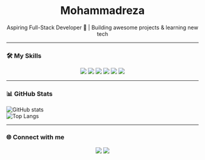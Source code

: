<!-- ===== Header Logo / Banner ===== -->

<h1 align="center">Mohammadreza</h1>
<p align="center">Aspiring Full-Stack Developer 🚀 | Building awesome projects & learning new tech</p>

---

<!-- ===== Skills ===== -->
### 🛠 My Skills
<p align="center">
  <img src="https://img.shields.io/badge/HTML5-E34F26?style=for-the-badge&logo=html5&logoColor=white"/>
  <img src="https://img.shields.io/badge/CSS3-1572B6?style=for-the-badge&logo=css3&logoColor=white"/>
  <img src="https://img.shields.io/badge/JavaScript-F7DF1E?style=for-the-badge&logo=javascript&logoColor=black"/>
  <img src="https://img.shields.io/badge/React-61DAFB?style=for-the-badge&logo=react&logoColor=black"/>
  <img src="https://img.shields.io/badge/Next.js-000000?style=for-the-badge&logo=next.js&logoColor=white"/>
  <img src="https://img.shields.io/badge/Node.js-339933?style=for-the-badge&logo=node.js&logoColor=white"/>
</p>

---

<!-- ===== GitHub Stats (Dark / Light Theme) ===== -->
### 📊 GitHub Stats
<picture>
  <source media="(prefers-color-scheme: dark)" srcset="https://github-readme-stats.vercel.app/api?username=MmmdreZadev&show_icons=true&theme=radical">
  <img alt="GitHub stats" src="https://github-readme-stats.vercel.app/api?username=MmmdreZadev&show_icons=true&theme=default">
</picture>

<br>

<!-- ===== Most Used Languages ===== -->
<picture>
  <source media="(prefers-color-scheme: dark)" srcset="https://github-readme-stats.vercel.app/api/top-langs/?username=MmmdreZadev&layout=compact&theme=radical">
  <img alt="Top Langs" src="https://github-readme-stats.vercel.app/api/top-langs/?username=MmmdreZadev&layout=compact&theme=default">
</picture>

---


<!-- ===== Contact ===== -->
### 🌐 Connect with me
<p align="center">
  <a href="https://instagram.com/mmdrezaw.kh"><img src="https://img.shields.io/badge/Instagram-E4405F?style=for-the-badge&logo=instagram&logoColor=white"/></a>
  <a href="https://t.me/mmdrezawkh"><img src="https://img.shields.io/badge/Telegram-26A5E4?style=for-the-badge&logo=telegram&logoColor=white"/></a>
</p>

